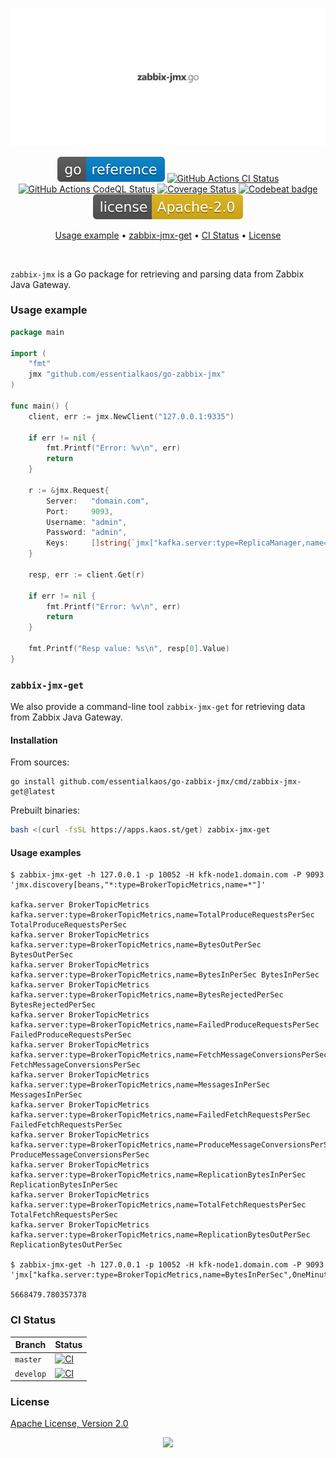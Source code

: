 <p align="center"><a href="#readme"><img src=".github/images/card.svg"/></a></p>

<p align="center">
  <a href="https://kaos.sh/g/go-zabbix-jmx"><img src=".github/images/godoc.svg"/></a>
  <a href="https://kaos.sh/w/go-zabbix-jmx/ci"><img src="https://kaos.sh/w/go-zabbix-jmx/ci.svg" alt="GitHub Actions CI Status" /></a>
  <a href="https://kaos.sh/w/go-zabbix-jmx/codeql"><img src="https://kaos.sh/w/go-zabbix-jmx/codeql.svg" alt="GitHub Actions CodeQL Status" /></a>
  <a href="https://kaos.sh/c/go-zabbix-jmx"><img src="https://kaos.sh/c/go-zabbix-jmx.svg" alt="Coverage Status" /></a>
  <a href="https://kaos.sh/b/go-zabbix-jmx"><img src="https://kaos.sh/b/31cf4383-04c5-4ba4-85d2-85835e41d7fc.svg" alt="Codebeat badge" /></a>
  <a href="#license"><img src=".github/images/license.svg"/></a>
</p>

<p align="center"><a href="#usage-example">Usage example</a> • <a href="#zabbix-jmx-get">zabbix-jmx-get</a> • <a href="#ci-status">CI Status</a> • <a href="#license">License</a></p>

<br/>

`zabbix-jmx` is a Go package for retrieving and parsing data from Zabbix Java Gateway.

### Usage example

```go
package main

import (
	"fmt"
	jmx "github.com/essentialkaos/go-zabbix-jmx"
)

func main() {
	client, err := jmx.NewClient("127.0.0.1:9335")

	if err != nil {
		fmt.Printf("Error: %v\n", err)
		return
	}

	r := &jmx.Request{
		Server:   "domain.com",
		Port:     9093,
		Username: "admin",
		Password: "admin",
		Keys:     []string{`jmx["kafka.server:type=ReplicaManager,name=PartitionCount",Value]`},
	}

	resp, err := client.Get(r)

	if err != nil {
		fmt.Printf("Error: %v\n", err)
		return
	}

	fmt.Printf("Resp value: %s\n", resp[0].Value)
}
```

### `zabbix-jmx-get`

We also provide a command-line tool `zabbix-jmx-get` for retrieving data from Zabbix Java Gateway.

#### Installation

From sources:

```
go install github.com/essentialkaos/go-zabbix-jmx/cmd/zabbix-jmx-get@latest
```

Prebuilt binaries:

```bash
bash <(curl -fsSL https://apps.kaos.st/get) zabbix-jmx-get
```

#### Usage examples

```
$ zabbix-jmx-get -h 127.0.0.1 -p 10052 -H kfk-node1.domain.com -P 9093 'jmx.discovery[beans,"*:type=BrokerTopicMetrics,name=*"]'

kafka.server BrokerTopicMetrics kafka.server:type=BrokerTopicMetrics,name=TotalProduceRequestsPerSec TotalProduceRequestsPerSec
kafka.server BrokerTopicMetrics kafka.server:type=BrokerTopicMetrics,name=BytesOutPerSec BytesOutPerSec
kafka.server BrokerTopicMetrics kafka.server:type=BrokerTopicMetrics,name=BytesInPerSec BytesInPerSec
kafka.server BrokerTopicMetrics kafka.server:type=BrokerTopicMetrics,name=BytesRejectedPerSec BytesRejectedPerSec
kafka.server BrokerTopicMetrics kafka.server:type=BrokerTopicMetrics,name=FailedProduceRequestsPerSec FailedProduceRequestsPerSec
kafka.server BrokerTopicMetrics kafka.server:type=BrokerTopicMetrics,name=FetchMessageConversionsPerSec FetchMessageConversionsPerSec
kafka.server BrokerTopicMetrics kafka.server:type=BrokerTopicMetrics,name=MessagesInPerSec MessagesInPerSec
kafka.server BrokerTopicMetrics kafka.server:type=BrokerTopicMetrics,name=FailedFetchRequestsPerSec FailedFetchRequestsPerSec
kafka.server BrokerTopicMetrics kafka.server:type=BrokerTopicMetrics,name=ProduceMessageConversionsPerSec ProduceMessageConversionsPerSec
kafka.server BrokerTopicMetrics kafka.server:type=BrokerTopicMetrics,name=ReplicationBytesInPerSec ReplicationBytesInPerSec
kafka.server BrokerTopicMetrics kafka.server:type=BrokerTopicMetrics,name=TotalFetchRequestsPerSec TotalFetchRequestsPerSec
kafka.server BrokerTopicMetrics kafka.server:type=BrokerTopicMetrics,name=ReplicationBytesOutPerSec ReplicationBytesOutPerSec

$ zabbix-jmx-get -h 127.0.0.1 -p 10052 -H kfk-node1.domain.com -P 9093 'jmx["kafka.server:type=BrokerTopicMetrics,name=BytesInPerSec",OneMinuteRate]'

5668479.780357378

```

### CI Status

| Branch | Status |
|--------|--------|
| `master` | [![CI](https://kaos.sh/w/go-zabbix-jmx/ci.svg?branch=master)](https://kaos.sh/w/go-zabbix-jmx/ci?query=branch:master) |
| `develop` | [![CI](https://kaos.sh/w/go-zabbix-jmx/ci.svg?branch=develop)](https://kaos.sh/w/go-zabbix-jmx/ci?query=branch:develop) |

### License

[Apache License, Version 2.0](https://www.apache.org/licenses/LICENSE-2.0)

<p align="center"><a href="https://essentialkaos.com"><img src="https://gh.kaos.st/ekgh.svg"/></a></p>
